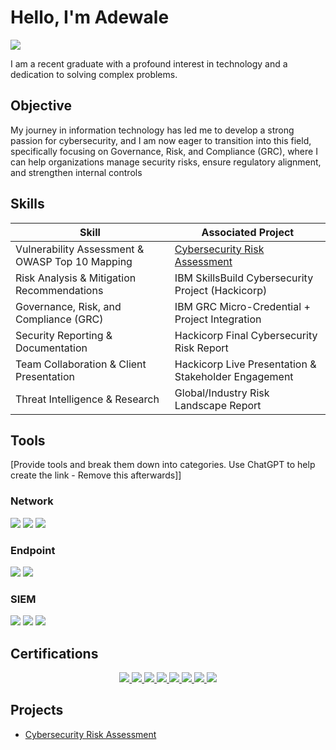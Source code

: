 # Hello, I'm Adewale
<a href="https://www.linkedin.com/in/wale-adeyefa-a69417200/">
  <img src="https://img.shields.io/badge/-LinkedIn-0072b1?&style=for-the-badge&logo=linkedin&logoColor=white" />
</a>


I am a recent graduate with a profound interest in technology and a dedication to solving complex problems.

## Objective

My journey in information technology has led me to develop a strong passion for cybersecurity, and I am now eager to transition into this field, specifically focusing on Governance, Risk, and Compliance (GRC), where I can help organizations manage security risks, ensure regulatory alignment, and strengthen internal controls

## Skills

| Skill                                         | Associated Project                                      |
|----------------------------------------------|----------------------------------------------------------|
| Vulnerability Assessment & OWASP Top 10 Mapping | <a href= "https://github.com/waleadeyefa/Cybersecurity-Risk-Assessment/tree/main">Cybersecurity Risk Assessment</a>|
| Risk Analysis & Mitigation Recommendations   | IBM SkillsBuild Cybersecurity Project (Hackicorp)        |
| Governance, Risk, and Compliance (GRC)        | IBM GRC Micro-Credential + Project Integration          |
| Security Reporting & Documentation           | Hackicorp Final Cybersecurity Risk Report                |
| Team Collaboration & Client Presentation     | Hackicorp Live Presentation & Stakeholder Engagement     |
| Threat Intelligence & Research               | Global/Industry Risk Landscape Report                    |

## Tools
[Provide tools and break them down into categories. Use ChatGPT to help create the link - Remove this afterwards]]

### Network
<div>
    <img src="https://img.shields.io/badge/-Wireshark-1679A7?&style=for-the-badge&logo=Wireshark&logoColor=white" />
    <img src="https://img.shields.io/badge/-Suricata-EF3B2D?&style=for-the-badge&logo=Suricata&logoColor=white" />
    <img src="https://img.shields.io/badge/-Zeek-777BB4?&style=for-the-badge&logo=Zeek&logoColor=white" />
</div>

### Endpoint
<div>
    <img src="https://img.shields.io/badge/-Microsoft_Defender_for_Endpoint-00A4EF?&style=for-the-badge&logo=Microsoft&logoColor=white" />
    <img src="https://img.shields.io/badge/-Velociraptor-4B275F?&style=for-the-badge&logo=Velociraptor&logoColor=white" />
</div>

### SIEM
<div>
    <img src="https://img.shields.io/badge/-Microsoft_Sentinel-0078D4?&style=for-the-badge&logo=Microsoft&logoColor=white" />
    <img src="https://img.shields.io/badge/-Splunk-000000?&style=for-the-badge&logo=Splunk&logoColor=white" />
    <img src="https://img.shields.io/badge/-Elastic-005571?&style=for-the-badge&logo=Elastic&logoColor=white" />
</div>

## Certifications

<div align="center">

  <!-- Core Cybersecurity Certifications -->
  <a href="https://www.credly.com/badges/70072864-8a04-40a8-863d-b197a7bff29b/public_url" target="_blank">
    <img src="https://img.shields.io/badge/-IBM%20SkillsBuild%20Cybersecurity%20Certificate-000080?style=for-the-badge&logo=IBM&logoColor=white" />
  </a>
  <a href="https://www.credly.com/badges/7a91bf33-caff-4898-9ca7-cf49aeda2beb/public_url" target="_blank">
    <img src="https://img.shields.io/badge/-Governance%2C%20Risk%2C%20Compliance%20%26%20Data%20Privacy-4B0082?style=for-the-badge&logo=IBM&logoColor=white" />
  </a>
  <a href="https://www.credly.com/badges/453b2b41-4130-4e55-b781-062822ab91fa/public_url" target="_blank">
    <img src="https://img.shields.io/badge/-Cloud%20Security-1E90FF?style=for-the-badge&logo=IBM&logoColor=white" />
  </a>
  <a href="https://www.credly.com/badges/85e7b5ad-2458-4075-b1ff-f54aea035698/public_url" target="_blank">
    <img src="https://img.shields.io/badge/-Incident%20Response%20%26%20Systems%20Forensics-DC143C?style=for-the-badge&logo=IBM&logoColor=white" />
  </a>
  <a href="https://www.credly.com/badges/028fbb1b-f66a-4be8-ae7f-b7ac25ff7d64/public_url" target="_blank">
    <img src="https://img.shields.io/badge/-Security%20Operations%20%26%20Management-FF8C00?style=for-the-badge&logo=IBM&logoColor=white" />
  </a>
  <a href="https://www.credly.com/badges/ff2f7175-1173-4de2-bcca-09254b86b121/public_url" target="_blank">
    <img src="https://img.shields.io/badge/-System%20%26%20Network%20Security-2E8B57?style=for-the-badge&logo=IBM&logoColor=white" />
  </a>
  <a href="https://www.credly.com/badges/75850d37-2db7-4d22-ace4-e49cfe9ece44/public_url" target="_blank">
    <img src="https://img.shields.io/badge/-Vulnerability%20Management-696969?style=for-the-badge&logo=IBM&logoColor=white" />
  </a>
  <!-- Project Completion Badge -->
  <a href="https://openbadgepassport.com/app/badge/info/975991" target="_blank">
    <img src="https://img.shields.io/badge/-IBM%20Cybersecurity%20Project%20Completion-228B22?style=for-the-badge&logo=Practera&logoColor=white" />
  </a>

</div>


## Projects
- <a href= "https://github.com/waleadeyefa/Cybersecurity-Risk-Assessment/tree/main">Cybersecurity Risk Assessment</a>


